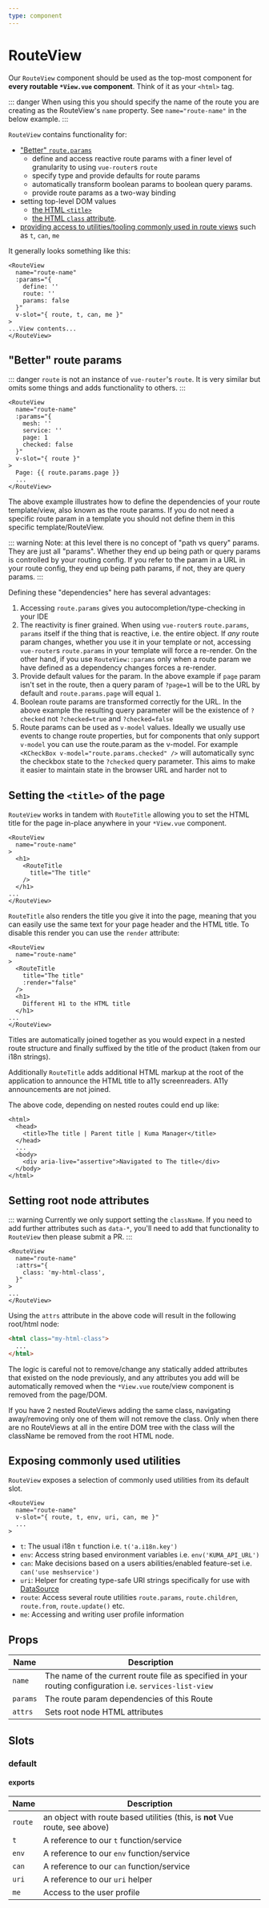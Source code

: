 ```yaml
---
type: component
---
```

# RouteView

Our `RouteView` component should be used as the top-most component for **every
routable `*View.vue` component**. Think of it as your `<html>` tag.

::: danger
When using this you should specify the name of the route you are creating as
the RouteView's `name` property. See `name="route-name"` in the below example.
:::

`RouteView` contains functionality for:

- ["Better" `route.params`](#better-route-params)
  - define and access reactive route params with a finer level of granularity
    to using `vue-router`s `route`
  - specify type and provide defaults for route params
  - automatically transform boolean params to boolean query params.
  - provide route params as a two-way binding
- setting top-level DOM values
  - [the HTML `<title>`](#setting-the-title-of-the-page)
  - [the HTML `class` attribute](#setting-root-node-attributes).
- [providing access to utilities/tooling commonly used in route views](#exposing-commonly-used-utilities)
  such as `t`, `can`, `me`

It generally looks something like this:

```vue
<RouteView
  name="route-name"
  :params="{
    define: ''
    route: ''
    params: false
  }"
  v-slot="{ route, t, can, me }"
>
...View contents...
</RouteView>

```

## "Better" route params

::: danger
`route` is not an instance of `vue-router`'s `route`. It is very similar but
omits some things and adds functionality to others.
:::

```vue
<RouteView
  name="route-name"
  :params="{
    mesh: ''
    service: ''
    page: 1
    checked: false
  }"
  v-slot="{ route }"
>
  Page: {{ route.params.page }}
  ...
</RouteView>
```

The above example illustrates how to define the dependencies of your route
template/view, also known as the route params. If you do not need a specific
route param in a template you should not define them in this specific
template/RouteView.

::: warning
Note: at this level there is no concept of "path vs query" params. They are
just all "params". Whether they end up being path or query params is controlled
by your routing config. If you refer to the param in a URL in your route
config, they end up being path params, if not, they are query params.
:::


Defining these "dependencies" here has several advantages:

1. Accessing `route.params` gives you autocompletion/type-checking in your IDE
2. The reactivity is finer grained. When using `vue-router`s `route.params`,
   `params` itself if the thing that is reactive, i.e. the entire object. If
   *any* route param changes, whether you use it in your template or not,
   accessing `vue-router`s `route.params` in your template will force a re-render.
   On the other hand, if you use `RouteView::params` only when a route param we
   have defined as a dependency changes forces a re-render.
3. Provide default values for the param. In the above example if `page` param
   isn't set in the route, then a query param of `?page=1` will be to the URL
   by default and `route.params.page` will equal `1`.
4. Boolean route params are transformed correctly for the URL. In the above
   example the resulting query parameter will be the existence of `?checked`
   not `?checked=true` and `?checked=false`
5. Route params can be used as `v-model` values. Ideally we usually use events
   to change route properties, but for components that only support `v-model`
   you can use the route.param as the v-model. For example `<KCheckBox
   v-model="route.params.checked" />` will automatically sync the checkbox state
   to the `?checked` query parameter. This aims to make it easier to maintain
   state in the browser URL and harder not to

## Setting the `<title>` of the page

`RouteView` works in tandem with `RouteTitle` allowing you to set the HTML title for
the page in-place anywhere in your `*View.vue` component.

```vue
<RouteView
  name="route-name"
>
  <h1>
    <RouteTitle
      title="The title"
    />
  </h1>
...
</RouteView>
```

`RouteTitle` also renders the title you give it into the page, meaning that you
can easily use the same text for your page header and the HTML title. To
disable this render you can use the `render` attribute:

```vue
<RouteView
  name="route-name"
>
  <RouteTitle
    title="The title"
    :render="false"
  />
  <h1>
    Different H1 to the HTML title
  </h1>
...
</RouteView>
```

Titles are automatically joined together as you would expect in a nested route
structure and finally suffixed by the title of the product (taken from our i18n
strings).

Additionally `RouteTitle` adds additional HTML markup at the root of the
application to announce the HTML title to a11y screenreaders. A11y
announcements are not joined.

The above code, depending on nested routes could end up like:

```vue
<html>
  <head>
    <title>The title | Parent title | Kuma Manager</title>
  </head>
  ...
  <body>
    <div aria-live="assertive">Navigated to The title</div>
  </body>
</html>
```

## Setting root node attributes

::: warning
Currently we only support setting the `className`. If you need to add further
attributes such as `data-*`, you'll need to add that functionality to
`RouteView` then please submit a PR.
:::

```vue
<RouteView
  name="route-name"
  :attrs="{
    class: 'my-html-class',
  }"
>
...
</RouteView>
```

Using the `attrs` attribute in the above code will result in the following
root/html node:

```html
<html class="my-html-class">
  ...
</html>
```

The logic is careful not to remove/change any statically added attributes that
existed on the node previously, and any attributes you add will be automatically
removed when the `*View.vue` route/view component is removed from the page/DOM.

If you have 2 nested RouteViews adding the same class, navigating away/removing
only one of them will not remove the class. Only when there are no RouteViews
at all in the entire DOM tree with the class will the className be removed from
the root HTML node.

## Exposing commonly used utilities

`RouteView` exposes a selection of commonly used utilities from its default slot.

```vue
<RouteView
  name="route-name"
  v-slot="{ route, t, env, uri, can, me }"
  ...
>
```

- `t`: The usual i18n `t` function i.e. `t('a.i18n.key')`
- `env`: Access string based environment variables i.e. `env('KUMA_API_URL')`
- `can`: Make decisions based on a users abilities/enabled feature-set i.e. `can('use meshservice')`
- `uri`: Helper for creating type-safe URI strings specifically for use with [DataSource](/src/app/application/components/data-source/README)
- `route`: Access several route utilities `route.params`, `route.children`, `route.from`, `route.update()` etc.
- `me`: Accessing and writing user profile information


## Props

| Name     | Description                                                                                             |
| ------   | ------------------------------------------------------------------------------------------------------- |
| `name`   | The name of the current route file as specified in your routing configuration i.e. `services-list-view` |
| `params` | The route param dependencies of this Route                                                              |
| `attrs`  | Sets root node HTML attributes                                                                          |

## Slots

### default

#### exports

| Name    | Description                                                                  |
| ------- | ---------------------------------------------------------------------------  |
| `route` | an object with route based utilities (this, is **not** Vue route, see above) |
| `t`     | A reference to our `t` function/service                                      |
| `env`   | A reference to our `env` function/service                                    |
| `can`   | A reference to our `can` function/service                                    |
| `uri`   | A reference to our `uri` helper                                              |
| `me`    | Access to the user profile                                                   |

